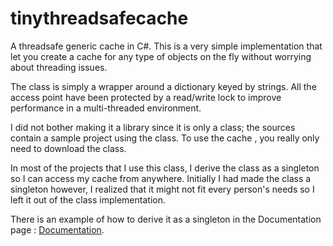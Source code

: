 # tinythreadsafecache

A threadsafe generic cache in C#. This is a very simple implementation that let you create a cache for any type of objects on the fly without worrying about threading issues.

The class is simply a wrapper around a dictionary keyed by strings. All the access point have been protected by a read/write lock to improve performance in a multi-threaded environment.

I did not bother making it a library since it is only a class; the sources contain a sample project using the class. To use the cache , you really only need to download the class.

In most of the projects that I use this class, I derive the class as a singleton so I can access my cache from anywhere. Initially I had made the class a singleton however, I realized that it might not fit every person's needs so I left it out of the class implementation.

There is an example of how to derive it as a singleton in the Documentation page : [Documentation](https://github.com/KurdyMalloy/tinythreadsafecache/wiki/Documentation).
